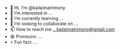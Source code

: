 - 👋 Hi, I’m @kailaimatrimony
- 👀 I’m interested in ...
- 🌱 I’m currently learning ...
- 💞️ I’m looking to collaborate on ...
- 📫 How to reach me ...kailaimatrimony@gmail.com
- 😄 Pronouns: ...
- ⚡ Fun fact: ...

<!---
kailaimatrimony/kailaimatrimony is a ✨ special ✨ repository because its `README.md` (this file) appears on your GitHub profile.
You can click the Preview link to take a look at your changes.
--->
